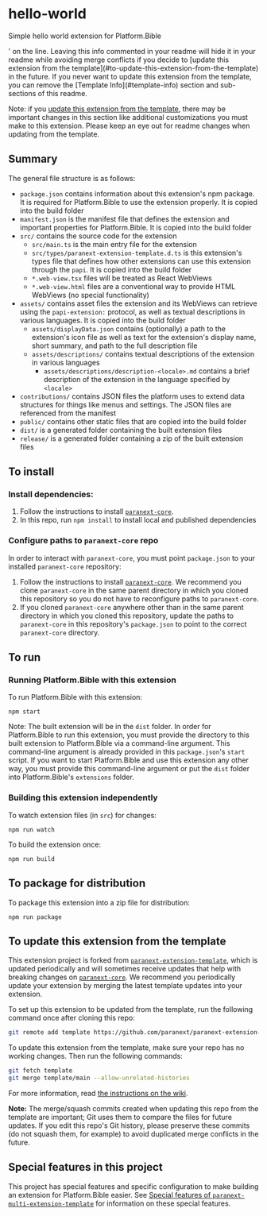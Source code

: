 # hello-world

Simple hello world extension for Platform.Bible

<!-- Opening comment tag for Template Info Section. Ignore this for now. More info in [Hide Template Info](#hide-template-info).

## Template Info

This is a webpack project template pre-configured to build a Platform.Bible extension. It contains the bare minimum of what an extension needs. Note that the `*.web-view.*` files and the `public/assets` folder mentioned in [Summary](#summary) are not present in this template. For inspiration on what these could look like, refer to any extension that is built using this template. An example would be the [Text Collection extension](https://github.com/paranext/paranext-extension-text-collection).

There is also [a template pre-configured to build an arbitrary number of Platform.Bible extensions in one repo](https://github.com/paranext/paranext-multi-extension-template).

### Customize extension details

Follow these instructions to customize the template to be your own Platform.Bible extension. This section is a more compact version of the [`Your first extension` guide](https://github.com/paranext/paranext-extension-template/wiki/Your-First-Extension).

#### Install and hook up to the template

Note: please skip this section and continue with [Replace placeholders](#replace-placeholders) if you are following these instructions as part of [creating an extension within `paranext-multi-extension-template`](https://github.com/paranext/paranext-multi-extension-template#to-create-a-new-extension-in-this-repo).

To make the process of customizing from the template as smooth as possible, we recommend you do the following before anything else:

- [Install and set up this repo](#to-install)
- [Update this extension from the template](#to-update-this-extension-from-the-template)

#### Replace placeholders

- At the top of this `README.md`:

  - Replace the first line `# paranext-extension-template` with `# your-extension-name`
  - Below the first line, replace the extension description with your own description
  - In the [Summary](#summary) section, replace `src/types/paranext-extension-template.d.ts` with `src/types/<your_extension_name>.d.ts`

- In `manifest.json`:

  - Replace `paranext-extension-template` with `your-extension-name` (2 occurrences)
  - Update ownership information and other relevant fields as desired

- In `package.json`:

  - Replace `paranext-extension-template` with `your-extension-name` (2 occurrences)
  - Update ownership information and other relevant fields as desired

- In `assets/displayData.json`:

  - If your extension has an icon, update the `icon` value to point towards the icon file (for example: `assets/icon.svg`)
  - Update the `moreInfoUrl` field to web URL to a page where users can find out more information about you / your organization / your extension.
  - Update the `supportUrl` field to web URL to a support page where users can request help and report issues with your extension.
  - Update the `en` entry of `localizedDisplayInfo` so that:

    - `displayName` contains a human-readable name for your extension (i.e. `Your Extension Name`).
    - `shortSummary` contains a short, few sentence summary of what your extension does.
    - `description` points to a Markdown (`.md`) file containing the full description of your extension (similar to what you would put in a `README`).

  - If your extension supports multiple languages, add another entry to `localizedDisplayInfo` by copying and pasting the `en` entry, changing `en` to the [BCP 47 language tag](https://en.wikipedia.org/wiki/IETF_language_tag) of the language you want to support, and translating the `displayName`, `shortSummary`, and `description` fields appropriately. We recommend naming your description files `description-<language tag>.md`.

- In `LICENSE`:

  - Adjust as desired (feel free to choose a different license)
  - If you choose to stay with the current license, update the copyright statement

- Rename `src/types/paranext-extension-template.d.ts` to `src/types/<your_extension_name>.d.ts`

  - In this renamed file, replace `paranext-extension-template` with `your-extension-name`

- In `src/main.ts`, replace `Extension template` with `Your Extension Name` (2 occurrences)

#### Customize the extension manifest and package information

The `manifest.json` and `package.json` files contain information specific to your extension. Add your extension's details in these two files as needed. See more information on the `manifest.json` and `package.json` files in [Extension Anatomy](https://github.com/paranext/paranext-extension-template/wiki/Extension-Anatomy#extension-manifest).

#### Hide Template Info

Once finished customizing this template to be your own, you can uncomment the [HTML comment tag](https://www.w3schools.com/html/html_comments.asp) above the [Template Info](#template-info) section to hide this template-related info in this readme. You can do this by clicking on the line and doing CTRL + / in VS Code. You can also do this manually by removing the first opening '&lt;!--' and the only closing '-->' on the line. Leaving this info commented in your readme will hide it in your readme while avoiding merge conflicts if you decide to [update this extension from the template](#to-update-this-extension-from-the-template) in the future. If you never want to update this extension from the template, you can remove the [Template Info](#template-info) section and sub-sections of this readme.

Note: if you [update this extension from the template](#to-update-this-extension-from-the-template), there may be important changes in this section like additional customizations you must make to this extension. Please keep an eye out for readme changes when updating from the template.

<!-- Closing comment tag for Template Info Section -->

## Summary

The general file structure is as follows:

- `package.json` contains information about this extension's npm package. It is required for Platform.Bible to use the extension properly. It is copied into the build folder
- `manifest.json` is the manifest file that defines the extension and important properties for Platform.Bible. It is copied into the build folder
- `src/` contains the source code for the extension
  - `src/main.ts` is the main entry file for the extension
  - `src/types/paranext-extension-template.d.ts` is this extension's types file that defines how other extensions can use this extension through the `papi`. It is copied into the build folder
  - `*.web-view.tsx` files will be treated as React WebViews
  - `*.web-view.html` files are a conventional way to provide HTML WebViews (no special functionality)
- `assets/` contains asset files the extension and its WebViews can retrieve using the `papi-extension:` protocol, as well as textual descriptions in various languages. It is copied into the build folder
  - `assets/displayData.json` contains (optionally) a path to the extension's icon file as well as text for the extension's display name, short summary, and path to the full description file
  - `assets/descriptions/` contains textual descriptions of the extension in various languages
    - `assets/descriptions/description-<locale>.md` contains a brief description of the extension in the language specified by `<locale>`
- `contributions/` contains JSON files the platform uses to extend data structures for things like menus and settings. The JSON files are referenced from the manifest
- `public/` contains other static files that are copied into the build folder
- `dist/` is a generated folder containing the built extension files
- `release/` is a generated folder containing a zip of the built extension files

## To install

### Install dependencies:

1. Follow the instructions to install [`paranext-core`](https://github.com/paranext/paranext-core#developer-install).
2. In this repo, run `npm install` to install local and published dependencies

### Configure paths to `paranext-core` repo

In order to interact with `paranext-core`, you must point `package.json` to your installed `paranext-core` repository:

1. Follow the instructions to install [`paranext-core`](https://github.com/paranext/paranext-core#developer-install). We recommend you clone `paranext-core` in the same parent directory in which you cloned this repository so you do not have to reconfigure paths to `paranext-core`.
2. If you cloned `paranext-core` anywhere other than in the same parent directory in which you cloned this repository, update the paths to `paranext-core` in this repository's `package.json` to point to the correct `paranext-core` directory.

## To run

### Running Platform.Bible with this extension

To run Platform.Bible with this extension:

`npm start`

Note: The built extension will be in the `dist` folder. In order for Platform.Bible to run this extension, you must provide the directory to this built extension to Platform.Bible via a command-line argument. This command-line argument is already provided in this `package.json`'s `start` script. If you want to start Platform.Bible and use this extension any other way, you must provide this command-line argument or put the `dist` folder into Platform.Bible's `extensions` folder.

### Building this extension independently

To watch extension files (in `src`) for changes:

`npm run watch`

To build the extension once:

`npm run build`

## To package for distribution

To package this extension into a zip file for distribution:

`npm run package`

## To update this extension from the template

This extension project is forked from [`paranext-extension-template`](https://github.com/paranext/paranext-extension-template), which is updated periodically and will sometimes receive updates that help with breaking changes on [`paranext-core`](https://github.com/paranext/paranext-core). We recommend you periodically update your extension by merging the latest template updates into your extension.

To set up this extension to be updated from the template, run the following command once after cloning this repo:

```bash
git remote add template https://github.com/paranext/paranext-extension-template
```

To update this extension from the template, make sure your repo has no working changes. Then run the following commands:

```bash
git fetch template
git merge template/main --allow-unrelated-histories
```

For more information, read [the instructions on the wiki](https://github.com/paranext/paranext-extension-template/wiki/Merging-Template-Changes-into-Your-Extension).

**Note:** The merge/squash commits created when updating this repo from the template are important; Git uses them to compare the files for future updates. If you edit this repo's Git history, please preserve these commits (do not squash them, for example) to avoid duplicated merge conflicts in the future.

## Special features in this project

This project has special features and specific configuration to make building an extension for Platform.Bible easier. See [Special features of `paranext-multi-extension-template`](https://github.com/paranext/paranext-multi-extension-template#special-features-of-the-template) for information on these special features.
